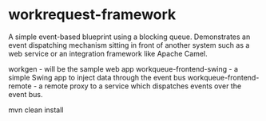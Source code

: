workrequest-framework
=====================

A simple event-based blueprint using a blocking queue. Demonstrates an event dispatching
mechanism sitting in front of another system such as a web service or an integration framework like Apache Camel.

workgen - will be the sample web app
workqueue-frontend-swing - a simple Swing app to inject data through the event bus
workqueue-frontend-remote - a remote proxy to a service which dispatches events over the event bus.

mvn clean install
